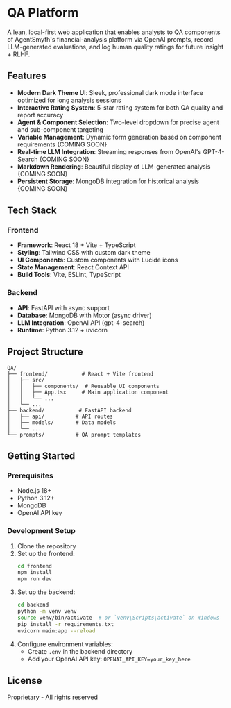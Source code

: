 # QA Platform

A lean, local-first web application that enables analysts to QA components of AgentSmyth's financial-analysis platform via OpenAI prompts, record LLM-generated evaluations, and log human quality ratings for future insight + RLHF.

## Features

- **Modern Dark Theme UI**: Sleek, professional dark mode interface optimized for long analysis sessions
- **Interactive Rating System**: 5-star rating system for both QA quality and report accuracy
- **Agent & Component Selection**: Two-level dropdown for precise agent and sub-component targeting
- **Variable Management**: Dynamic form generation based on component requirements {COMING SOON}
- **Real-time LLM Integration**: Streaming responses from OpenAI's GPT-4-Search {COMING SOON}
- **Markdown Rendering**: Beautiful display of LLM-generated analysis {COMING SOON}
- **Persistent Storage**: MongoDB integration for historical analysis {COMING SOON}

## Tech Stack

### Frontend
- **Framework**: React 18 + Vite + TypeScript
- **Styling**: Tailwind CSS with custom dark theme
- **UI Components**: Custom components with Lucide icons
- **State Management**: React Context API
- **Build Tools**: Vite, ESLint, TypeScript

### Backend
- **API**: FastAPI with async support
- **Database**: MongoDB with Motor (async driver)
- **LLM Integration**: OpenAI API (gpt-4-search)
- **Runtime**: Python 3.12 + uvicorn

## Project Structure

```
QA/
├── frontend/           # React + Vite frontend
│   ├── src/
│   │   ├── components/  # Reusable UI components
│   │   ├── App.tsx     # Main application component
│   │   └── ...
│   └── ...
├── backend/           # FastAPI backend
│   ├── api/          # API routes
│   ├── models/       # Data models
│   └── ...
└── prompts/          # QA prompt templates
```

## Getting Started

### Prerequisites
- Node.js 18+
- Python 3.12+
- MongoDB
- OpenAI API key

### Development Setup
1. Clone the repository
2. Set up the frontend:
   ```bash
   cd frontend
   npm install
   npm run dev
   ```
3. Set up the backend:
   ```bash
   cd backend
   python -m venv venv
   source venv/bin/activate  # or `venv\Scripts\activate` on Windows
   pip install -r requirements.txt
   uvicorn main:app --reload
   ```
4. Configure environment variables:
   - Create `.env` in the backend directory
   - Add your OpenAI API key: `OPENAI_API_KEY=your_key_here`

## License

Proprietary - All rights reserved 
